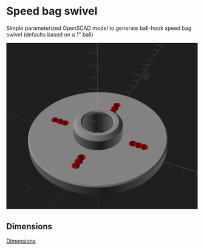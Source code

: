 # Speed bag swivel

Simple parameterized OpenSCAD model to generate ball-hook speed bag swivel
(defaults based on a 1" ball)

![](speedbag_swivel.png)


## Dimensions

[Dimensions](Dimensions.md)
